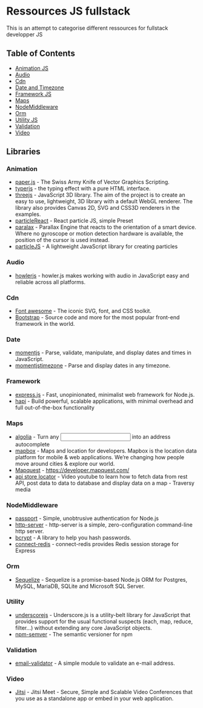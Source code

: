 # Ressources JS fullstack

This is an attempt to categorise different ressources for fullstack developper JS

## Table of Contents

- [Animation JS](#Animation)
- [Audio](#Audio)
- [Cdn](#Cdn)
- [Date and Timezone](#Time)
- [Framework JS](#Framework)
- [Maps](#Maps)
- [NodeMiddleware](#NodeMiddleware)
- [Orm](#Orm)
- [Utility JS](#Utility)
- [Validation](#Validation)
- [Video](#Video)




Libraries
-------

### Animation

- [paper.js](http://paperjs.org) - The Swiss Army Knife of Vector Graphics Scripting.
- [typerjs](https://steven.codes/typerjs/) - the typing effect with a pure HTML interface.
- [threejs](https://threejs.org/) - JavaScript 3D library. The aim of the project is to create an easy to use, lightweight, 3D library with a default WebGL renderer. The library also provides Canvas 2D, SVG and CSS3D renderers in the examples.
- [particleReact](https://rpj.bembi.org/?ref=madewithreactjs.com#simple) - React particle JS, simple Preset
- [paralax](https://matthew.wagerfield.com/parallax/) - Parallax Engine that reacts to the orientation of a smart device. Where no gyroscope or motion detection hardware is available, the position of the cursor is used instead.
- [particleJS](https://vincentgarreau.com/particles.js/) - A lightweight JavaScript library for creating particles

### Audio 

- [howlerjs](https://howlerjs.com/) - howler.js makes working with audio in JavaScript easy and reliable across all platforms.

### Cdn

- [Font awesome](https://cdnjs.com/libraries/font-awesome) - The iconic SVG, font, and CSS toolkit.
- [Bootstrap](https://www.bootstrapcdn.com/) - Source code and more for the most popular front-end framework in the world.

### Date

- [momentjs](https://momentjs.com/) - Parse, validate, manipulate, and display dates and times in JavaScript.
- [momentjstimezone](https://momentjs.com/timezone/) - Parse and display dates in any timezone.

### Framework

- [express.js](https://expressjs.com/) - Fast, unopinionated, minimalist web framework for Node.js.
- [hapi](https://hapi.dev/) - Build powerful, scalable applications, with minimal overhead and full out-of-the-box functionality


### Maps

- [algolia](https://community.algolia.com/places/) - Turn any <input> into an address autocomplete
- [mapbox](https://www.mapbox.com/) - Maps and location for developers. Mapbox is the location data platform for mobile & web applications. We’re changing how people move around cities & explore our world.
- [Mapquest](https://developer.mapquest.com/) - https://developer.mapquest.com/
- [api store locator](https://www.youtube.com/watch?v=9FQrFah9rnc) - Video youtube to learn how to fetch data from rest API, post data to data to database  and display data on a map - Traversy media

### NodeMiddleware

- [passport](http://www.passportjs.org/) - Simple, unobtrusive authentication for Node.js
- [http-server](https://github.com/http-party/http-server) - http-server is a simple, zero-configuration command-line http server.
- [bcrypt](https://github.com/kelektiv/node.bcrypt.js) - A library to help you hash passwords.
- [connect-redis](https://github.com/tj/connect-redis#readme) - connect-redis provides Redis session storage for Express

### Orm

- [Sequelize](https://sequelize.org/v5/) - Sequelize is a promise-based Node.js ORM for Postgres, MySQL, MariaDB, SQLite and Microsoft SQL Server. 

### Utility

- [underscorejs](https://underscorejs.org) - Underscore.js is a utility-belt library for JavaScript that provides support for the usual functional suspects (each, map, reduce, filter...) without extending any core JavaScript objects.
- [npm-semver](https://docs.npmjs.com/misc/semver.html) - The semantic versioner for npm

### Validation

- [email-validator](https://www.npmjs.com/package/email-validator) - A simple module to validate an e-mail address.

### Video 

- [Jitsi](https://jitsi.org/) - Jitsi Meet - Secure, Simple and Scalable Video Conferences that you use as a standalone app or embed in your web application.


